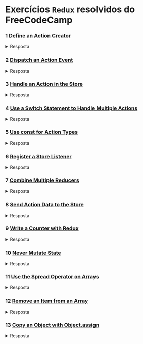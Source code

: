 # Exercícios `Redux` resolvidos do FreeCodeCamp

### 1 [Define an Action Creator](https://www.freecodecamp.org/learn/front-end-libraries/redux/define-an-action-creator)

<details>
 <summary>Resposta</summary>
 
```js
const action = {
  type: 'LOGIN'
}
// Define an action creator here:
const actionCreator = () => {
  return action;
}
```
</details>

### 2 [Dispatch an Action Event](https://www.freecodecamp.org/learn/front-end-libraries/redux/dispatch-an-action-event)

<details>
 <summary>Resposta</summary>

```js
const store = Redux.createStore(
  (state = {login: false}) => state
);

const loginAction = () => {
  return {
    type: 'LOGIN'
  }
};

// Dispatch the action here:
store.dispatch(loginAction())
```
</details>

### 3 [Handle an Action in the Store](https://www.freecodecamp.org/learn/front-end-libraries/redux/handle-an-action-in-the-store)

<details>
 <summary>Resposta</summary>

```js
const defaultState = {
  login: false
};

const reducer = (state = defaultState, action) => {
  // Change code below this line
  switch (action.type) {
    case 'LOGIN':
      return {
        ...state,
        login: true
      }
      default:
        return state
    }
  // Change code above this line
};

const store = Redux.createStore(reducer);

const loginAction = () => {
  return {
    type: 'LOGIN'
  }
};
```
</details>

### 4 [Use a Switch Statement to Handle Multiple Actions](https://www.freecodecamp.org/learn/front-end-libraries/redux/use-a-switch-statement-to-handle-multiple-actions)

<details>
 <summary>Resposta</summary>

```js
const defaultState = {
  authenticated: false
};

const authReducer = (state = defaultState, action) => {
  // Change code below this line
  switch(action.type){
    case 'LOGIN':
      return {
        ...state,
        authenticated: true
      }
    case 'LOGOUT':
      return {
        ...state,
        authenticated: false
      }
    default:
      return state
      
  }
  // Change code above this line
};

const store = Redux.createStore(authReducer);

const loginUser = () => {
  return {
    type: 'LOGIN'
  }
};

const logoutUser = () => {
  return {
    type: 'LOGOUT'
  }
};
```
</details>

### 5 [Use const for Action Types](https://www.freecodecamp.org/learn/front-end-libraries/redux/use-const-for-action-types)

<details>
 <summary>Resposta</summary>

```js
// Change code below this line
const LOGIN = 'LOGIN';
const LOGOUT = 'LOGOUT';
// Change code above this line

const defaultState = {
  authenticated: false
};

const authReducer = (state = defaultState, action) => {

  switch (action.type) {

    case LOGIN:
      return {
        authenticated: true
      }

    case LOGOUT:
      return {
        authenticated: false
      }

    default:
      return state;

  }

};

const store = Redux.createStore(authReducer);

const loginUser = () => {
  return {
    type: LOGIN
  }
};

const logoutUser = () => {
  return {
    type: LOGOUT
  }
};
```
</details>

### 6 [Register a Store Listener](https://www.freecodecamp.org/learn/front-end-libraries/redux/register-a-store-listener)

<details>
 <summary>Resposta</summary>

```js
const ADD = 'ADD';

const reducer = (state = 0, action) => {
  switch(action.type) {
    case ADD:
      return state + 1;
    default:
      return state;
  }
};

const store = Redux.createStore(reducer);

// Global count variable:
let count = 0;

// Change code below this line
store.subscribe(count = count + 1)
// Change code above this line

store.dispatch({type: ADD});
console.log(count);
store.dispatch({type: ADD});
console.log(count);
store.dispatch({type: ADD});
console.log(count);
```
</details>

### 7 [Combine Multiple Reducers](https://www.freecodecamp.org/learn/front-end-libraries/redux/combine-multiple-reducers)

<details>
 <summary>Resposta</summary>

```js
const INCREMENT = 'INCREMENT';
const DECREMENT = 'DECREMENT';

const counterReducer = (state = 0, action) => {
  switch(action.type) {
    case INCREMENT:
      return state + 1;
    case DECREMENT:
      return state - 1;
    default:
      return state;
  }
};

const LOGIN = 'LOGIN';
const LOGOUT = 'LOGOUT';

const authReducer = (state = {authenticated: false}, action) => {
  switch(action.type) {
    case LOGIN:
      return {
        authenticated: true
      }
    case LOGOUT:
      return {
        authenticated: false
      }
    default:
      return state;
  }
};

const rootReducer = Redux.combineReducers({
  count: counterReducer,
  auth: authReducer
})

const store = Redux.createStore(rootReducer);
```
</details>

### 8 [Send Action Data to the Store](https://www.freecodecamp.org/learn/front-end-libraries/redux/send-action-data-to-the-store)

<details>
 <summary>Resposta</summary>

```js
const ADD_NOTE = 'ADD_NOTE';

const notesReducer = (state = 'Initial State', action) => {
  switch(action.type) {
    // Change code below this line
    case 'ADD_NOTE':
      return action.text
    // Change code above this line
    default:
      return state;
  }
};

const addNoteText = (note) => {
  // Change code below this line
  return {
    type: ADD_NOTE,
    text: note
  }
  
  // Change code above this line
};

const store = Redux.createStore(notesReducer);

console.log(store.getState());
store.dispatch(addNoteText('Hello!'));
console.log(store.getState());
```
</details>

### 9 [Write a Counter with Redux](https://www.freecodecamp.org/learn/front-end-libraries/redux/write-a-counter-with-redux)

<details>
 <summary>Resposta</summary>

```js
const INCREMENT = 'INCREMENT'
const DECREMENT = 'DECREMENT'

const counterReducer = (state = 0, action) => {
    switch(action.type){
        case 'INCREMENT':
            return state + action.value
        case 'DECREMENT':
            return state - action.value
        default:
            return state
    }

}
const incAction = () => {
    return {
        type: INCREMENT,
        value: 1
    }
}

const decAction =  () => {
    return {
        type: DECREMENT,
        value: 1
    }
}

const store = Redux.createStore(counterReducer);
```
</details>

### 10 [Never Mutate State](https://www.freecodecamp.org/learn/front-end-libraries/redux/never-mutate-state)

<details>
 <summary>Resposta</summary>

```js
const ADD_TO_DO = 'ADD_TO_DO';

// A list of strings representing tasks to do:
const todos = [
  'Go to the store',
  'Clean the house',
  'Cook dinner',
  'Learn to code',
];

const immutableReducer = (state = todos, action) => {
  switch(action.type) {
    case ADD_TO_DO:
      // Don't mutate state here or the tests will fail
      return [
        ...state,
        action.todo
      ]
    default:
      return state;
  }
};

const addToDo = (todo) => {
  return {
    type: ADD_TO_DO,
    todo
  }
}
```
</details>

### 11 [Use the Spread Operator on Arrays](https://www.freecodecamp.org/learn/front-end-libraries/redux/use-the-spread-operator-on-arrays)

<details>
 <summary>Resposta</summary>

```js
const immutableReducer = (state = ["Do not mutate state!"], action) => {
  switch (action.type) {
    case "ADD_TO_DO":
      return [...state, action.todo];
      return;
    default:
      return state;
  }
};

const addToDo = (todo) => {
  return {
    type: "ADD_TO_DO",
    todo,
  };
};

const store = Redux.createStore(immutableReducer);
```
</details>

### 12 [Remove an Item from an Array](https://www.freecodecamp.org/learn/front-end-libraries/redux/remove-an-item-from-an-array)

<details>
 <summary>Resposta</summary>

```js
const immutableReducer = (state = [0,1,2,3,4,5], action) => {
  switch(action.type) {
    case 'REMOVE_ITEM':
      // Don't mutate state here or the tests will fail
      return [
        ...state.slice(0, action.index),
        ...state.slice(action.index + 1, state.length)
      ];
      // or return state.slice(0, action.index).concat(state.slice(action.index + 1, state.length));
    default:
      return state;
  }
};

const removeItem = (index) => {
  return {
    type: 'REMOVE_ITEM',
    index
  }
}

const store = Redux.createStore(immutableReducer);
```
</details>

### 13 [Copy an Object with Object.assign](https://www.freecodecamp.org/learn/front-end-libraries/redux/copy-an-object-with-object-assign)

<details>
 <summary>Resposta</summary>

```js
const defaultState = {
  user: 'CamperBot',
  status: 'offline',
  friends: '732,982',
  community: 'freeCodeCamp'
};

const immutableReducer = (state = defaultState, action) => {
  switch(action.type) {
    case 'ONLINE':
      // Don't mutate state here or the tests will fail
      return Object.assign({}, state, {status: 'online'})
    default:
      return state;
  }
};

const wakeUp = () => {
  return {
    type: 'ONLINE'
  }
};

const store = Redux.createStore(immutableReducer);
```
</details>
